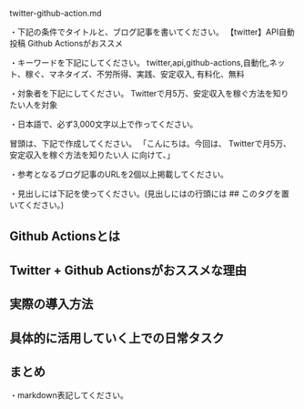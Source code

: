 twitter-github-action.md

・下記の条件でタイトルと、ブログ記事を書いてください。
【twitter】API自動投稿 Github Actionsがおススメ

・キーワードを下記にしてください。
twitter,api,github-actions,自動化,ネット、稼ぐ、マネタイズ、不労所得、実践、安定収入, 有料化、無料

・対象者を下記にしてください。
  Twitterで月5万、安定収入を稼ぐ方法を知りたい人を対象


・日本語で、必ず3,000文字以上で作ってください。

冒頭は、下記で作成してください。
「こんにちは。今回は、
Twitterで月5万、安定収入を稼ぐ方法を知りたい人
に向けて、」

・参考となるブログ記事のURLを2個以上掲載してください。

・見出しには下記を使ってください。(見出しにはの行頭には ## このタグを置いてください。)
## Github Actionsとは
## Twitter + Github Actionsがおススメな理由
## 実際の導入方法
## 具体的に活用していく上での日常タスク
## まとめ

・markdown表記してください。


